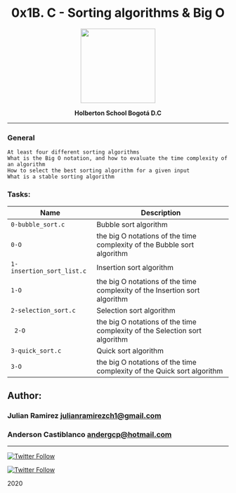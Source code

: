 <H1 align="center"> 0x1B. C - Sorting algorithms & Big O </H1>

<p align="center">
   <a href="https://www.holbertonschool.com/co"><img src="https://user-images.strikinglycdn.com/res/hrscywv4p/image/upload/c_limit,fl_lossy,h_1440,w_720,f_auto,q_auto/79001/368330_619080.png" width="170" height="170"/></a>

<p align="center"> 
   <b>Holberton School Bogotá D.C</b>
                
----
<H3> General </H3>
   
    At least four different sorting algorithms
    What is the Big O notation, and how to evaluate the time complexity of an algorithm
    How to select the best sorting algorithm for a given input
    What is a stable sorting algorithm


### Tasks:

| Name | Description                    |
| ------------- | ------------------------------ |
| `0-bubble_sort.c`      |   Bubble sort algorithm   |
| `0-O`      |    the big O notations of the time complexity of the Bubble sort algorithm |
| `1-insertion_sort_list.c`   |  Insertion sort algorithm   |
| `1-O`      |the big O notations of the time complexity of the Insertion sort algorithm|
| `2-selection_sort.c`      | Selection sort algorithm |
| ` 2-O`      |  the big O notations of the time complexity of the Selection sort algorithm   |
| `3-quick_sort.c`      |  Quick sort algorithm   |
| `3-O`      |   the big O notations of the time complexity of the Quick sort algorithm  |

## Author: 
### Julian Ramirez <julianramirezch1@gmail.com>
### Anderson Castiblanco <andergcp@hotmail.com>
----
[![Twitter Follow](https://img.shields.io/twitter/follow/JulianR_30.svg?style=social&label=Follow)](https://twitter.com/JulianR_30)

[![Twitter Follow](https://img.shields.io/twitter/follow/andergcp.svg?style=social&label=Follow)](https://twitter.com/andergcp)

2020